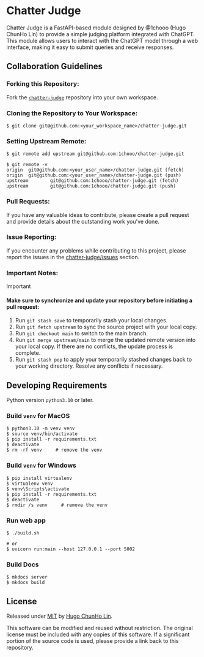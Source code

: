 # Chatter Judge

Chatter Judge is a FastAPI-based module designed by @1chooo (Hugo ChunHo Lin) to provide a simple judging platform integrated with ChatGPT. This module allows users to interact with the ChatGPT model through a web interface, making it easy to submit queries and receive responses.

## Collaboration Guidelines
### Forking this Repository:

Fork the [`chatter-judge`](https://github.com/1chooo/chatter-judge) repository into your own workspace.

### Cloning the Repository to Your Workspace:

```shell
$ git clone git@github.com:<your_workspace_name>/chatter-judge.git
```

### Setting Upstream Remote:
```shell
$ git remote add upstream git@github.com:1chooo/chatter-judge.git

$ git remote -v
origin  git@github.com:<your_user_name>/chatter-judge.git (fetch)
origin  git@github.com:<your_user_name>/chatter-judge.git (push)
upstream        git@github.com:1chooo/chatter-judge.git (fetch)
upstream        git@github.com:1chooo/chatter-judge.git (push)
```
### Pull Requests:
If you have any valuable ideas to contribute, please create a pull request and provide details about the outstanding work you've done.

### Issue Reporting:
If you encounter any problems while contributing to this project, please report the issues in the [chatter-judge/issues](https://github.com/1chooo/chatter-judge/issues) section.


### Important Notes:
> [!IMPORTANT]  
> #### Make sure to synchronize and update your repository before initiating a pull request:
> 1. Run `git stash save` to temporarily stash your local changes.
> 2. Run `git fetch upstream` to sync the source project with your local copy.
> 3. Run `git checkout main` to switch to the main branch.
> 4. Run `git merge upstream/main` to merge the updated remote version into your local copy. If there are no conflicts, the update process is complete.
> 5. Run `git stash pop` to apply your temporarily stashed changes back to your working directory. Resolve any conflicts if necessary.

## Developing Requirements

Python version `python3.10` or later.

### Build `venv` for **MacOS**
```shell
$ python3.10 -m venv venv
$ source venv/bin/activate
$ pip install -r requirements.txt
$ deactivate
$ rm -rf venv     # remove the venv
```

### Build `venv` for **Windows**
```shell
$ pip install virtualenv
$ virtualenv venv
$ venv\Scripts\activate
$ pip install -r requirements.txt
$ deactivate
$ rmdir /s venv     # remove the venv
```

### Run web app
```shell
$ ./build.sh

# or
$ uvicorn run:main --host 127.0.0.1 --port 5002
```

### Build Docs
```shell
$ mkdocs server
$ mkdocs build
```


## License
Released under [MIT](./LICENSE) by [Hugo ChunHo Lin](https://github.com/1chooo).

This software can be modified and reused without restriction.
The original license must be included with any copies of this software.
If a significant portion of the source code is used, please provide a link back to this repository.

